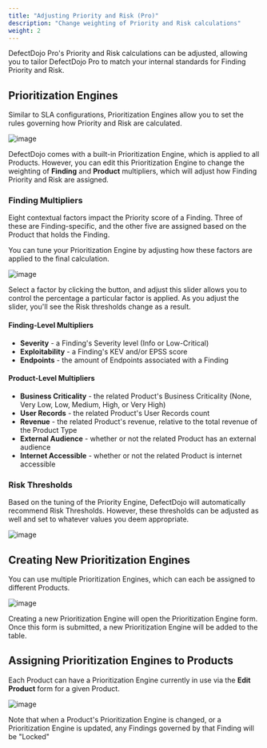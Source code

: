 ```yaml
---
title: "Adjusting Priority and Risk (Pro)"
description: "Change weighting of Priority and Risk calculations"
weight: 2
---
```


DefectDojo Pro's Priority and Risk calculations can be adjusted, allowing you to tailor DefectDojo Pro to match your internal standards for Finding Priority and Risk.

## Prioritization Engines

Similar to SLA configurations, Prioritization Engines allow you to set the rules governing how Priority and Risk are calculated.

![image](images/priority_default.png)

DefectDojo comes with a built-in Prioritization Engine, which is applied to all Products.  However, you can edit this Prioritization Engine to change the weighting of **Finding** and **Product** multipliers, which will adjust how Finding Priority and Risk are assigned.

### Finding Multipliers

Eight contextual factors impact the Priority score of a Finding.  Three of these are Finding-specific, and the other five are assigned based on the Product that holds the Finding.

You can tune your Prioritization Engine by adjusting how these factors are applied to the final calculation.

![image](images/priority_sliders.png)

Select a factor by clicking the button, and adjust this slider allows you to control the percentage a particular factor is applied.  As you adjust the slider, you'll see the Risk thresholds change as a result.

#### Finding-Level Multipliers

* **Severity** - a Finding's Severity level (Info or Low-Critical)
* **Exploitability** - a Finding's KEV and/or EPSS score
* **Endpoints** - the amount of Endpoints associated with a Finding

#### Product-Level Multipliers

* **Business Criticality** - the related Product's Business Criticality (None, Very Low, Low, Medium, High, or Very
High)
* **User Records** - the related Product's User Records count
* **Revenue** - the related Product's revenue, relative to the total revenue of the Product Type
* **External Audience** - whether or not the related Product has an external audience
* **Internet Accessible** - whether or not the related Product is internet accessible

### Risk Thresholds

Based on the tuning of the Priority Engine, DefectDojo will automatically recommend Risk Thresholds.  However, these thresholds can be adjusted as well and set to whatever values you deem appropriate.

![image](images/risk_threshold.png)

## Creating New Prioritization Engines

You can use multiple Prioritization Engines, which can each be assigned to different Products.

![image](images/priority_engine_new.png)

Creating a new Prioritization Engine will open the Prioritization Engine form.  Once this form is submitted, a new Prioritization Engine will be added to the table.

## Assigning Prioritization Engines to Products

Each Product can have a Prioritization Engine currently in use via the **Edit Product** form for a given Product.

![image](images/priority_chooseengine.png)

Note that when a Product's Prioritization Engine is changed, or a Prioritization Engine is updated, any Findings governed by that Finding will be "Locked"